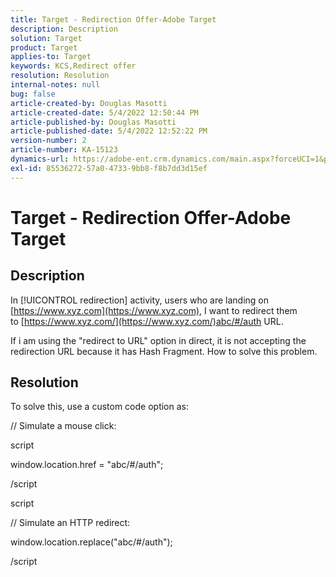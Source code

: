 ```yaml
---
title: Target - Redirection Offer-Adobe Target
description: Description
solution: Target
product: Target
applies-to: Target
keywords: KCS,Redirect offer
resolution: Resolution
internal-notes: null
bug: false
article-created-by: Douglas Masotti
article-created-date: 5/4/2022 12:50:44 PM
article-published-by: Douglas Masotti
article-published-date: 5/4/2022 12:52:22 PM
version-number: 2
article-number: KA-15123
dynamics-url: https://adobe-ent.crm.dynamics.com/main.aspx?forceUCI=1&pagetype=entityrecord&etn=knowledgearticle&id=721ba4cb-a8cb-ec11-a7b6-6045bd00d7cd
exl-id: 85536272-57a0-4733-9bb8-f8b7dd3d15ef
---
```

# Target - Redirection Offer-Adobe Target

## Description


In [!UICONTROL redirection] activity, users who are landing on [https://www.xyz.com](https://www.xyz.com), I want to redirect them to [https://www.xyz.com/](https://www.xyz.com/)abc/#/auth URL.

If i am using the "redirect to URL" option in direct, it is not accepting the redirection URL because it has Hash Fragment. How to solve this problem.


## Resolution


To solve this, use a custom code option as:



// Simulate a mouse click:

script

window.location.href = "abc/#/auth";

/script

script



// Simulate an HTTP redirect:

window.location.replace("abc/#/auth");

/script
